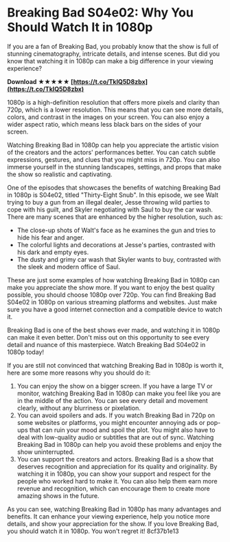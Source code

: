 # Breaking Bad S04e02: Why You Should Watch It in 1080p
 
If you are a fan of Breaking Bad, you probably know that the show is full of stunning cinematography, intricate details, and intense scenes. But did you know that watching it in 1080p can make a big difference in your viewing experience?
 
**Download ★★★★★ [https://t.co/TklQ5D8zbx](https://t.co/TklQ5D8zbx)**


 
1080p is a high-definition resolution that offers more pixels and clarity than 720p, which is a lower resolution. This means that you can see more details, colors, and contrast in the images on your screen. You can also enjoy a wider aspect ratio, which means less black bars on the sides of your screen.
 
Watching Breaking Bad in 1080p can help you appreciate the artistic vision of the creators and the actors' performances better. You can catch subtle expressions, gestures, and clues that you might miss in 720p. You can also immerse yourself in the stunning landscapes, settings, and props that make the show so realistic and captivating.
 
One of the episodes that showcases the benefits of watching Breaking Bad in 1080p is S04e02, titled "Thirty-Eight Snub". In this episode, we see Walt trying to buy a gun from an illegal dealer, Jesse throwing wild parties to cope with his guilt, and Skyler negotiating with Saul to buy the car wash. There are many scenes that are enhanced by the higher resolution, such as:
 
- The close-up shots of Walt's face as he examines the gun and tries to hide his fear and anger.
- The colorful lights and decorations at Jesse's parties, contrasted with his dark and empty eyes.
- The dusty and grimy car wash that Skyler wants to buy, contrasted with the sleek and modern office of Saul.

These are just some examples of how watching Breaking Bad in 1080p can make you appreciate the show more. If you want to enjoy the best quality possible, you should choose 1080p over 720p. You can find Breaking Bad S04e02 in 1080p on various streaming platforms and websites. Just make sure you have a good internet connection and a compatible device to watch it.
 
Breaking Bad is one of the best shows ever made, and watching it in 1080p can make it even better. Don't miss out on this opportunity to see every detail and nuance of this masterpiece. Watch Breaking Bad S04e02 in 1080p today!
  
If you are still not convinced that watching Breaking Bad in 1080p is worth it, here are some more reasons why you should do it:

1. You can enjoy the show on a bigger screen. If you have a large TV or monitor, watching Breaking Bad in 1080p can make you feel like you are in the middle of the action. You can see every detail and movement clearly, without any blurriness or pixelation.
2. You can avoid spoilers and ads. If you watch Breaking Bad in 720p on some websites or platforms, you might encounter annoying ads or pop-ups that can ruin your mood and spoil the plot. You might also have to deal with low-quality audio or subtitles that are out of sync. Watching Breaking Bad in 1080p can help you avoid these problems and enjoy the show uninterrupted.
3. You can support the creators and actors. Breaking Bad is a show that deserves recognition and appreciation for its quality and originality. By watching it in 1080p, you can show your support and respect for the people who worked hard to make it. You can also help them earn more revenue and recognition, which can encourage them to create more amazing shows in the future.

As you can see, watching Breaking Bad in 1080p has many advantages and benefits. It can enhance your viewing experience, help you notice more details, and show your appreciation for the show. If you love Breaking Bad, you should watch it in 1080p. You won't regret it!
 8cf37b1e13
 
